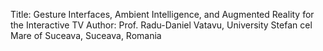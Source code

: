 Title: Gesture Interfaces, Ambient Intelligence, and Augmented Reality for the Interactive TV
Author: Prof. Radu-Daniel Vatavu, University Stefan cel Mare of Suceava, Suceava, Romania
